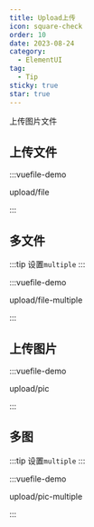 ```yaml
---
title: Upload上传
icon: square-check
order: 10
date: 2023-08-24
category:
  - ElementUI
tag:
  - Tip
sticky: true
star: true
---
```


上传图片文件

<!-- more -->

## 上传文件

:::vuefile-demo

upload/file

:::

## 多文件

:::tip
设置<code>multiple</code>
:::

:::vuefile-demo

upload/file-multiple

:::

## 上传图片

:::vuefile-demo

upload/pic

:::

## 多图

:::tip
设置<code>multiple</code>
:::

:::vuefile-demo

upload/pic-multiple

:::